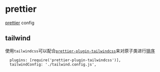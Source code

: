# prettier

[prettier](https://prettier.io/) config


## tailwind

使用`tailwindcss`可以配合[`prettier-plugin-tailwindcss`](https://github.com/tailwindlabs/prettier-plugin-tailwindcss)来对原子类进行[排序](https://tailwindcss.com/blog/automatic-class-sorting-with-prettier#how-classes-are-sorted)

```
  plugins: [require('prettier-plugin-tailwindcss')],
  tailwindConfig: './tailwind.config.js',
```

